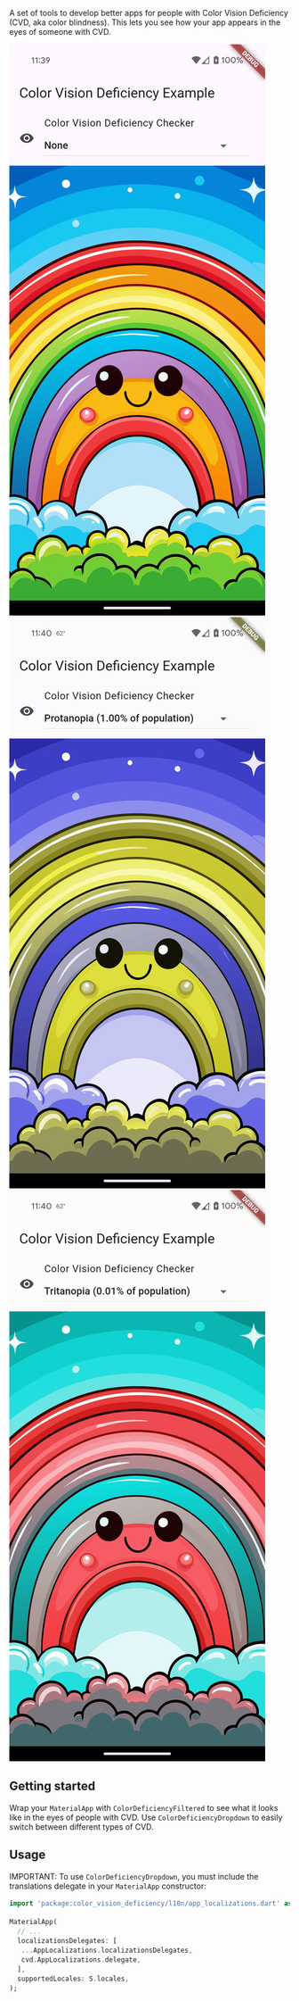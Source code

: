 A set of tools to develop better apps for people with Color Vision Deficiency (CVD, aka color blindness). This lets you see how your app appears in the eyes of someone with CVD.

![Normal](https://github.com/percula/color_vision_deficiency/raw/main/images/none.png)
![Protanopia](https://github.com/percula/color_vision_deficiency/raw/main/images/protanopia.png)
![Tritanopia](https://github.com/percula/color_vision_deficiency/raw/main/images/tritanopia.png)

## Getting started

Wrap your `MaterialApp` with `ColorDeficiencyFiltered` to see what it looks like in the eyes of people with CVD. Use `ColorDeficiencyDropdown` to easily switch between different types of CVD.

## Usage

IMPORTANT: To use `ColorDeficiencyDropdown`, you must include the translations
 delegate in your `MaterialApp` constructor:

 ```dart
 import 'package:color_vision_deficiency/l10n/app_localizations.dart' as cvd;

 MaterialApp(
   // ...
   localizationsDelegates: [
    ...AppLocalizations.localizationsDelegates,
    cvd.AppLocalizations.delegate,
   ],
   supportedLocales: S.locales,
 );
 ```